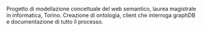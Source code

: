 Progetto di modellazione concettuale del web semantico, laurea magistrale in informatica, Torino.
Creazione di ontologia, client che interroga graphDB e documentazione di tutto il processo.

